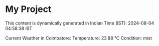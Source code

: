 # My Project

This content is dynamically generated in Indian Time (IST): 2024-08-04 04:58:38 IST


Current Weather in Coimbatore:
Temperature: 23.88 °C
Condition: mist
